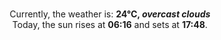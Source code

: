 <p  align="center"><br/>Currently, the weather is: <b> 24°C, <i>overcast clouds</i></b></br>Today, the sun rises at <b>06:16</b> and sets at <b>17:48</b>.</p>